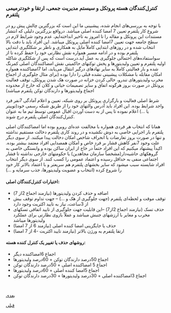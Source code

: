 ###  کنترل‌کنندگان هسته پروتکل و سیستم مدیریت جمعی، ارتقا و خودترمیمی پلتفرم 

با توجه به بررسی‌های انجام شده، پیشبینی ما این است که بزرگترین چالش پیش رو در شروع کار پلتفرم تعیین 7 امضا کننده اصلی میباشد. درواقع بزرگترین دلیلی که انتشار مستندات این پروتکل و مقاله را تا امروز به تاخیر انداخته‌ایم، عدم وجود شرایط لازم در سطح جامعه جهت تعیین 7امضا کننده اصلی پروتکل میباشد. این افراد باید با دقت بالا انتخاب شده و در روزهای ابتدایی کاملاً مایل به همکاری و ناظر بر شکلگیری ابتدایی پلتفرم بوده و در ادامه مسیر همواره نقش نظارتی خود را حفظ کرده تا از سواستفاده‌های احتمالی جلوگیری به عمل آید.درست است که پس از شکلگیری شاکله اولیه پلتفرم و تعیین ولیدیتورها و پخش توکنهای حاکمیتی نقش امضاکنندگان اصلی کمرنگ شده و بار فعالیتی کاملاً به سایر نهادهای درگیر انتقال می‌یابد، اما 7امضاکننده همواره امکان مقابله با مشکلات پیشبینی نشده قبلی را دارا بوده (برای مثال جلوگیری از اجماع مخرب ولیدیتورهای تندرو، خالی کردن خزانه در صورت هک شدن پروتکل، توقف فعالیت پروتکل در صورت بروز هرگونه اتفاق و سایر تصمیمات حیاتی و کلان که خارج از محدوده اجماع ولیدیتورها و دارندگان توکن پلتفرم میباشد)

شرط اصلی فعالیت و بارگزاری پروتکل بر روی شبکه، تعیین و اعلام آمادگی 7نفر فرد واجد شرایط بوده. این افراد باید آدرس والتهای خود را از طریق شبکه رسمی خود(توییتر یا ...) اعلام نموده تا پس از به دست آوردن اقبال عمومی توسط تیم ما به عنوان کنترل‌کنندگان اصلی پلتفرم درج شوند.

همانا که انتخاب هر فردی همواره با مخالفت عده‌ای روبرو بوده اما امضاکنندگان اصلی پلتفرم بار اجرایی خاصی به دوش نکشیده و در روند کاری پلتفرم دخالت مستقیم نداشته و تنها در صورت بروز تعارضات یا انحراف شاخص امکان دخالت پیدا میکنند. از سوی دیگر علت وجود 7نفر کاهش فشار بر فرد خاص و امکان همصدایی افراد معتمد بیشتر بوده. اکیداً پیشنهاد میکنیم که این افراد حتماً در خاج از ایران ساکن بوده و وابستگی خاصی به گروهکهای حاشیه‌دار(مشخصاً سازمان مجاهدین) یا حکومتهای خارجی نداشته تا فشار اجتماعی منفی به حداقل رسیده و اعتماد عمومی را کسب کنند. از سوی دیگر انتخاب افراد شایسته سبب میشود که سایر بخشهای پلتفرم هم سریعتر و با اعتماد بالاتر کار خود را شروع کرده (انتخاب و عضویت ولیدیتورها،  جذب سرمایه و ...)

#### اختیارات کنترل‌کنندگان اصلی:

- اضافه و حذف کردن ولیدیتورها (نیازمند اجماع 2از 7)
- توقف موقت و لحظه‌ای پلتفرم (جهت جلوگیری از هک و ...) – جهت تداوم توقف بیش از 3ساعت، نیاز به تایید اکثریت وجود دارد
- حذف تسک (نیازمند اجماع 2از7) –این قابلیت جهت جلوگیری از تایید اتفاقی تسکهای مخرب و مغایر با ارزشهای جنبش میباشد و عملاً بازوی نظارتی برای عملکرد ولیدیتورها میباشد
- حذف یا جایگزینی امضا کننده اصلی (نیازمند 6 از 7 امضا)
- ارتقا پلتفرم به ورژن بالاتر (نیازمند تایید اکثریت -4 از 7 امضا)


####  روشهای حذف یا تغییر یک کنترل کننده هسته:

- اجماع 6امضاکننده دیگر
- اجماع 50درصد دارندگان توکن + 60درصد ولیدیتورها
- اجماع 5 امضاکننده اصلی + 50درصد دارندگان توکن
- اجماع 5امضا کننده اصلی + 60درصد ولیدیتورها
- اجماع 3امضاکننده اصلی + 30درصد ولیدیتورها + 30درصد دارندگان توکن


<br>

[ بعدی](/content/plan.md)
<br>

[ قبلی](/content/distribution.md)

